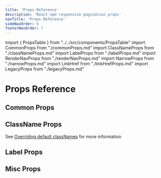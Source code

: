 ```yaml
---
title: 'Props Reference'
description: 'React npm responsive pagination props'
navTitle: 'Props Reference'
sideNavOrder: 6
footerNavOrder: 7
---
```


import { PropsTable } from "../../src/components/PropsTable"
import CommonProps from "./commonProps.md"
import ClassNameProps from "./classNameProps.md"
import LabelProps from "./labelProps.md"
import RenderNavProps from "./renderNavProps.md"
import NarrowProps from "./narrowProps.md"
import LinkHref from "./linkHrefProps.md"
import LegacyProps from "./legacyProps.md"

# Props Reference

## Common Props

<PropsTable>
  <CommonProps />
</PropsTable>

## ClassName Props

See [Overriding default classNames](/custom-styled-pagination/#overriding-default-classnames) for more information

<PropsTable>
  <ClassNameProps />
</PropsTable>

## Label Props

<PropsTable>
  <LabelProps />
</PropsTable>

## Misc Props

<PropsTable>
  <RenderNavProps />
  <NarrowProps />
  <LinkHref />
  <LegacyProps />
</PropsTable>
